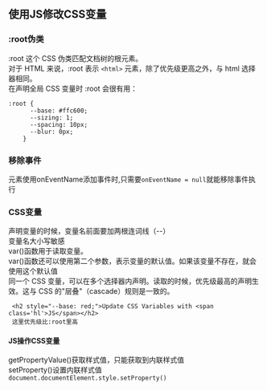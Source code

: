 ## 使用JS修改CSS变量
### :root伪类
:root 这个 CSS 伪类匹配文档树的根元素。<br>
对于 HTML 来说，:root 表示 `<html>` 元素，除了优先级更高之外，与 html 选择器相同。<br>
在声明全局 CSS 变量时 :root 会很有用：
```
:root {
      --base: #ffc600;
      --sizing: 1;
      --spacing: 10px;
      --blur: 0px;
    }
```

### 移除事件
元素使用onEventName添加事件时,只需要`onEventName = null`就能移除事件执行

### CSS变量
声明变量的时候，变量名前面要加两根连词线（--）<br>
变量名大小写敏感<br>
var()函数用于读取变量。<br>
var()函数还可以使用第二个参数，表示变量的默认值。如果该变量不存在，就会使用这个默认值<br>
同一个 CSS 变量，可以在多个选择器内声明。读取的时候，优先级最高的声明生效。这与 CSS 的"层叠"（cascade）规则是一致的。
```
 <h2 style="--base: red;">Update CSS Variables with <span class='hl'>JS</span></h2>
 这里优先级比:root里高
```

#### JS操作CSS变量
getPropertyValue()获取样式值，只能获取到内联样式值<br>
setProperty()设置内联样式值
`document.documentElement.style.setProperty()`